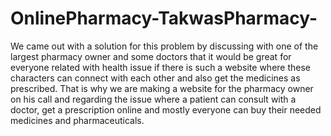 # OnlinePharmacy-TakwasPharmacy-
We came out with a solution for this problem by discussing with one of the largest pharmacy owner and some doctors that it would be great for everyone related with health issue if  there is such a website where these characters can connect with each other and also get the medicines as prescribed. That is why we are making a website for the pharmacy owner on his call and regarding the issue where a patient can consult with a doctor, get a prescription online and mostly everyone can buy their needed medicines and pharmaceuticals.
